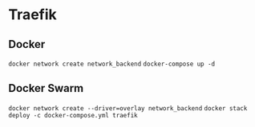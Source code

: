 # Traefik

## Docker
`docker network create network_backend`
`docker-compose up -d`

## Docker Swarm
`docker network create --driver=overlay network_backend`
`docker stack deploy -c docker-compose.yml traefik`